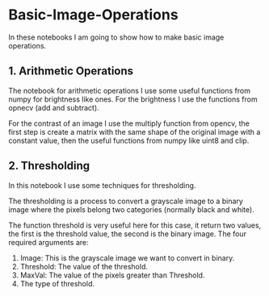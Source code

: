 # Basic-Image-Operations

In these notebooks I am going to show how to make basic image operations.

## 1. Arithmetic Operations

The notebook for arithmetic operations I use some useful functions from numpy for brightness like ones.
For the brightness I use the functions from opnecv (add and subtract).

For the contrast of an image I use the multiply function from opencv, the first step is create a matrix with the same shape of the
original image with a constant value, then the useful functions from numpy like uint8 and clip.

## 2. Thresholding

In this notebook I use some techniques for thresholding.

The thresholding is a process to convert a grayscale image to a binary image where the pixels belong two categories (normally black and white).

The function threshold is very useful here for this case, it return two values, the first is the threshold value, the second is the binary image.
The four required arguments are:
1. Image: This is the grayscale image we want to convert in binary.
2. Threshold: The value of the threshold.
3. MaxVal: The value of the pixels greater than Threshold.
4. The type of threshold.
